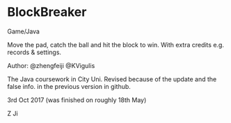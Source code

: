 # BlockBreaker
Game/Java

Move the pad, catch the ball and hit the block to win. With extra credits e.g. records & settings.

Author:  @zhengfeiji @KVigulis

The Java coursework in City Uni. Revised because of the update and the false info. in the previous version in github.

3rd Oct 2017
(was finished on roughly 18th May)

Z Ji

